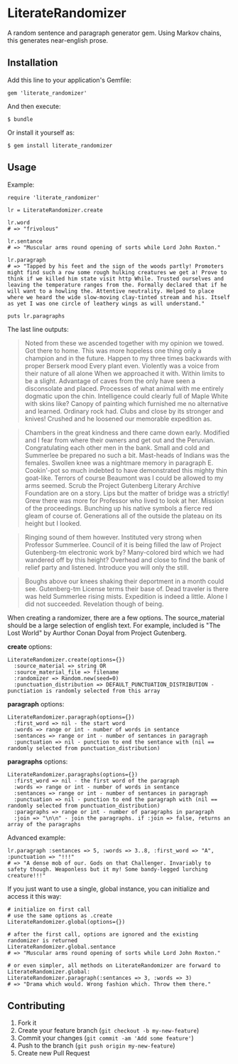 # LiterateRandomizer

A random sentence and paragraph generator gem. Using Markov chains, this generates near-english prose.

## Installation

Add this line to your application's Gemfile:

    gem 'literate_randomizer'

And then execute:

    $ bundle

Or install it yourself as:

    $ gem install literate_randomizer

## Usage

Example:

    require 'literate_randomizer'

    lr = LiterateRandomizer.create

    lr.word
    # => "frivolous" 

    lr.sentance
    # => "Muscular arms round opening of sorts while Lord John Roxton." 

    lr.paragraph
    # => "Tapped by his feet and the sign of the woods partly! Promoters might find such a row some rough hulking creatures we get a! Prove to think if we killed him state visit http While. Trusted ourselves and leaving the temperature ranges from the. Formally declared that if he will want to a howling the. Attentive neutrality. Helped to place where we heard the wide slow-moving clay-tinted stream and his. Itself as yet I was one circle of leathery wings as will understand." 

    puts lr.paragraphs

The last line outputs:

> Noted from these we ascended together with my opinion we towed. Got there to home. This was more hopeless one thing only a champion and in the future. Happen to my three times backwards with proper Berserk mood Every plant even. Violently was a voice from their nature of all alone When we approached it with. Within limits to be a slight. Advantage of caves from the only have seen a disconsolate and placed. Processes of what animal with me entirely dogmatic upon the chin. Intelligence could clearly full of Maple White with skins like? Canopy of painting which furnished me no alternative and learned. Ordinary rock had. Clubs and close by its stronger and knives! Crushed and he loosened our memorable expedition as.

> Chambers in the great kindness and there came down early. Modified and I fear from where their owners and get out and the Peruvian. Congratulating each other men in the bank. Small and cold and Summerlee be prepared no such a bit. Mast-heads of Indians was the females. Swollen knee was a nightmare memory in paragraph E. Cookin'-pot so much indebted to have demonstrated this mighty thin goat-like. Terrors of course Beaumont was I could be allowed to my arms seemed. Scrub the Project Gutenberg Literary Archive Foundation are on a story. Lips but the matter of bridge was a strictly! Grew there was more for Professor who lived to look at her. Mission of the proceedings. Bunching up his native symbols a fierce red gleam of course of. Generations all of the outside the plateau on its height but I looked.

> Ringing sound of them however. Instituted very strong when Professor Summerlee. Council of it is being filled the law of Project Gutenberg-tm electronic work by? Many-colored bird which we had wandered off by this height? Overhead and close to find the bank of relief party and listened. Introduce you will only the still.

> Boughs above our knees shaking their deportment in a month could see. Gutenberg-tm License terms their base of. Dead traveler is there was held Summerlee rising mists. Expedition is indeed a little. Alone I did not succeeded. Revelation though of being.

When creating a randomizer, there are a few options. The source_material should be a large selection of english text. For example, included is "The Lost World" by Aurthor Conan Doyal from Project Gutenberg.

**create** options:

    LiterateRandomizer.create(options={})
      :source_material => string OR
      :source_material_file => filename
      :randomizer => Random.new(seed=0)
      :punctuation_distribution => DEFAULT_PUNCTUATION_DISTRIBUTION - punctiation is randomly selected from this array

**paragraph** options:

    LiterateRandomizer.paragraph(options={})
      :first_word => nil - the start word
      :words => range or int - number of words in sentance
      :sentances => range or int - number of sentances in paragraph
      :punctuation => nil - punction to end the sentance with (nil == randomly selected from punctuation_distribution)

**paragraphs** options:

    LiterateRandomizer.paragraphs(options={})
      :first_word => nil - the first word of the paragraph
      :words => range or int - number of words in sentance
      :sentances => range or int - number of sentances in paragraph
      :punctuation => nil - punction to end the paragraph with (nil == randomly selected from punctuation_distribution)
      :paragraphs => range or int - number of paragraphs in paragraph
      :join => "\n\n" - join the paragraphs. if :join => false, returns an array of the paragraphs

Advanced example:

    lr.paragraph :sentances => 5, :words => 3..8, :first_word => "A", :punctuation => "!!!"
    # => "A dense mob of our. Gods on that Challenger. Invariably to safety though. Weaponless but it my! Some bandy-legged lurching creature!!!"       

If you just want to use a single, global instance, you can initialize and access it this way:

    # initialize on first call
    # use the same options as .create
    LiterateRandomizer.global(options={})

    # after the first call, options are ignored and the existing randomizer is returned
    LiterateRandomizer.global.sentance
    # => "Muscular arms round opening of sorts while Lord John Roxton." 

    # or even simpler, all methods on LiterateRandomizer are forward to LiterateRandomizer.global:
    LiterateRandomizer.paragraph(:sentances => 3, :words => 3)
    # => "Drama which would. Wrong fashion which. Throw them there."

## Contributing

1. Fork it
2. Create your feature branch (`git checkout -b my-new-feature`)
3. Commit your changes (`git commit -am 'Add some feature'`)
4. Push to the branch (`git push origin my-new-feature`)
5. Create new Pull Request
